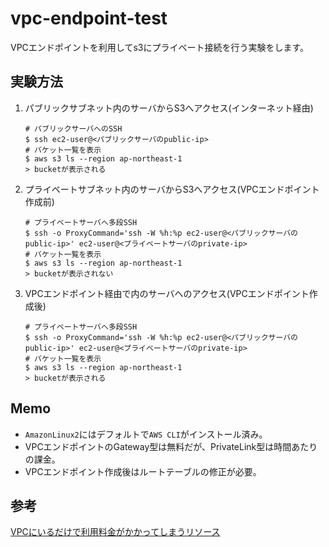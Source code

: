 # vpc-endpoint-test

VPCエンドポイントを利用してs3にプライベート接続を行う実験をします。

## 実験方法

1. パブリックサブネット内のサーバからS3へアクセス(インターネット経由)
    ```
    # パブリックサーバへのSSH
    $ ssh ec2-user@<パブリックサーバのpublic-ip>
    # バケット一覧を表示
    $ aws s3 ls --region ap-northeast-1
    > bucketが表示される
    ```

2. プライベートサブネット内のサーバからS3へアクセス(VPCエンドポイント作成前)
    ```
    # プライベートサーバへ多段SSH
    $ ssh -o ProxyCommand='ssh -W %h:%p ec2-user@<パブリックサーバのpublic-ip>' ec2-user@<プライベートサーバのprivate-ip>
    # バケット一覧を表示
    $ aws s3 ls --region ap-northeast-1
    > bucketが表示されない
    ```

3. VPCエンドポイント経由で内のサーバへのアクセス(VPCエンドポイント作成後)
    ```
    # プライベートサーバへ多段SSH
    $ ssh -o ProxyCommand='ssh -W %h:%p ec2-user@<パブリックサーバのpublic-ip>' ec2-user@<プライベートサーバのprivate-ip>
    # バケット一覧を表示
    $ aws s3 ls --region ap-northeast-1
    > bucketが表示される
    ```

## Memo

- `AmazonLinux2`にはデフォルトで`AWS CLI`がインストール済み。
- VPCエンドポイントのGateway型は無料だが、PrivateLink型は時間あたりの課金。
- VPCエンドポイント作成後はルートテーブルの修正が必要。

## 参考

[VPCにいるだけで利用料金がかかってしまうリソース](https://fu3ak1.hatenablog.com/entry/2020/07/02/233639)
